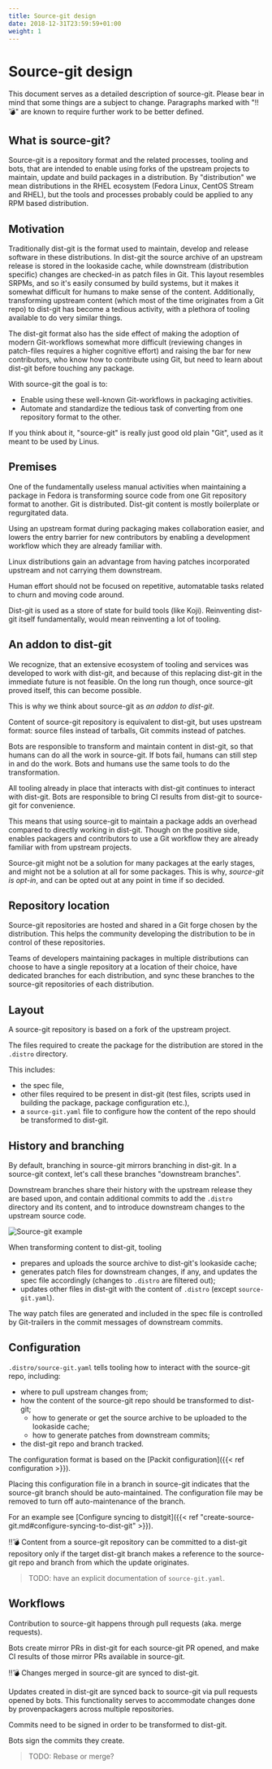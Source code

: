 ```yaml
---
title: Source-git design
date: 2018-12-31T23:59:59+01:00
weight: 1
---
```


# Source-git design

This document serves as a detailed description of source-git. Please bear in
mind that some things are a subject to change. Paragraphs marked with "‼️💣️"
are known to require further work to be better defined.

## What is source-git?

Source-git is a repository format and the related processes, tooling and bots,
that are intended to enable using forks of the upstream projects to maintain,
update and build packages in a distribution. By "distribution" we mean
distributions in the RHEL ecosystem (Fedora Linux, CentOS Stream and RHEL),
but the tools and processes probably could be applied to any RPM based
distribution.

## Motivation

Traditionally dist-git is the format used to maintain, develop and release
software in these distributions. In dist-git the source archive of an upstream
release is stored in the lookaside cache, while downstream (distribution
specific) changes are checked-in as patch files in Git. This layout resembles
SRPMs, and so it's easily consumed by build systems, but it makes it somewhat
difficult for humans to make sense of the content. Additionally, transforming
upstream content (which most of the time originates from a Git repo) to
dist-git has become a tedious activity, with a plethora of tooling available
to do very similar things.

The dist-git format also has the side effect of making the adoption of modern
Git-workflows somewhat more difficult (reviewing changes in patch-files
requires a higher cognitive effort) and raising the bar for new contributors,
who know how to contribute using Git, but need to learn about dist-git before
touching any package.

With source-git the goal is to:
- Enable using these well-known Git-workflows in packaging activities.
- Automate and standardize the tedious task of converting from one repository
  format to the other.
  
If you think about it, "source-git" is really just good old plain "Git", used
as it meant to be used by Linus.

## Premises

One of the fundamentally useless manual activities when maintaining a package
in Fedora is transforming source code from one Git repository format to
another.  Git is distributed. Dist-git content is mostly boilerplate or
regurgitated data.

Using an upstream format during packaging makes collaboration easier, and
lowers the entry barrier for new contributors by enabling a development
workflow which they are already familiar with.

Linux distributions gain an advantage from having patches incorporated
upstream and not carrying them downstream.

Human effort should not be focused on repetitive, automatable tasks related to
churn and moving code around.

Dist-git is used as a store of state for build tools (like Koji). Reinventing
dist-git itself fundamentally, would mean reinventing a lot of tooling.

## An addon to dist-git

We recognize, that an extensive ecosystem of tooling and services was
developed to work with dist-git, and because of this replacing dist-git in the
immediate future is not feasible. On the long run though, once source-git
proved itself, this can become possible.

This is why we think about source-git as *an addon to dist-git*.

Content of source-git repository is equivalent to dist-git, but uses upstream
format: source files instead of tarballs, Git commits instead of patches.

Bots are responsible to transform and maintain content in dist-git, so that
humans can do all the work in source-git. If bots fail, humans can still step
in and do the work. Bots and humans use the same tools to do the
transformation.

All tooling already in place that interacts with dist-git continues to
interact with dist-git. Bots are responsible to bring CI results from dist-git
to source-git for convenience.

This means that using source-git to maintain a package adds an overhead
compared to directly working in dist-git. Though on the positive side, enables
packagers and contributors to use a Git workflow they are already familiar
with from upstream projects.

Source-git might not be a solution for many packages at the early stages, and
might not be a solution at all for some packages. This is why, *source-git is
opt-in*, and can be opted out at any point in time if so decided.

## Repository location

Source-git repositories are hosted and shared in a Git forge chosen by the
distribution. This helps the community developing the distribution to be in
control of these repositories.

Teams of developers maintaining packages in multiple distributions can choose
to have a single repository at a location of their choice, have dedicated
branches for each distribution, and sync these branches to the source-git
repositories of each distribution. 

## Layout

A source-git repository is based on a fork of the upstream project.

The files required to create the package for the distribution are stored in
the `.distro` directory.

This includes:

* the spec file,
* other files required to be present in dist-git (test files, scripts used in
  building the package, package configuration etc.),
* a `source-git.yaml` file to configure how the content of the repo should be
  transformed to dist-git.

## History and branching

By default, branching in source-git mirrors branching in dist-git. In a
source-git context, let's call these branches "downstream branches".

Downstream branches share their history with the upstream release they are
based upon, and contain additional commits to add the `.distro` directory and
its content, and to introduce downstream changes to the upstream source code.

![Source-git example](/source-git-diagram.png)

When transforming content to dist-git, tooling
* prepares and uploads the source archive to dist-git's lookaside cache;
* generates patch files for downstream changes, if any, and updates the spec
  file accordingly (changes to `.distro` are filtered out);
* updates other files in dist-git with the content of `.distro` (except
  `source-git.yaml`).

The way patch files are generated and included in the spec file is controlled
by Git-trailers in the commit messages of downstream commits.

## Configuration

`.distro/source-git.yaml` tells tooling how to interact with the source-git
repo, including:

* where to pull upstream changes from;
* how the content of the source-git repo should be transformed to dist-git;
  * how to generate or get the source archive to be uploaded to the lookaside
    cache;
  * how to generate patches from downstream commits;
* the dist-git repo and branch tracked.

The configuration format is based on the [Packit configuration]({{< ref
configuration >}}).

Placing this configuration file in a branch in source-git indicates that the
source-git branch should be auto-maintained. The configuration file may be
removed to turn off auto-maintenance of the branch.

For an example see [Configure syncing to distgit]({{< ref
"create-source-git.md#configure-syncing-to-dist-git" >}}).

‼️💣️ Content from a source-git repository can be committed to a dist-git
repository only if the target dist-git branch makes a reference to the
source-git repo and branch from which the update originates.

> TODO: have an explicit documentation of `source-git.yaml`.

## Workflows

Contribution to source-git happens through pull requests (aka. merge
requests).

Bots create mirror PRs in dist-git for each source-git PR opened, and make CI
results of those mirror PRs available in source-git.

‼️💣️ Changes merged in source-git are synced to dist-git.

Updates created in dist-git are synced back to source-git via pull requests
opened by bots. This functionality serves to accommodate changes done by
provenpackagers across multiple repositories.

Commits need to be signed in order to be transformed to dist-git.

Bots sign the commits they create.

> TODO: Rebase or merge?
